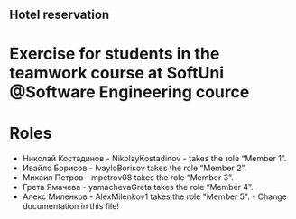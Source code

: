 ## Hotel reservation
# Exercise for students in the teamwork course at SoftUni @Software Engineering cource

# Roles
  - Николай Костадинов - NikolayKostadinov - takes the role “Member 1”.
  - Ивайло Борисов - IvayloBorisov takes the role “Member 2”.
  - Михаил Петров - mpetrov08 takes the role “Member 3”.
  - Грета Ямачева - yamachevaGreta takes the role “Member 4”.
  - Алекс Миленков - AlexMilenkov1 takes the role "Member 5". - Change documentation in this file!
